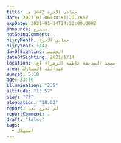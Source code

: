 ```yaml
---
title: جمادى الآخرة 1442 هـ
date: 2021-01-06T18:51:29.785Z
expDate: 2021-01-14T14:22:00.000Z
announce: ستخرج
notGoingComment: .
hijryMonth: جمادى الاخرة
hijryYear: 1442
dayOfSighting: الخميس
dateOfSighting: 2021/1/14
location: مسجد الصديقة فاطمة الزهراء (ع)
area: عبدالله المبارك
sunset: 5:10
age: 33:10
illumination: "2.5"
altitude: "13.57"
stay: "75"
elongation: "18.02"
report: لم تخرج بعد
reportComment: .
draft: "false"
tags:
  - استهلال
---
```

